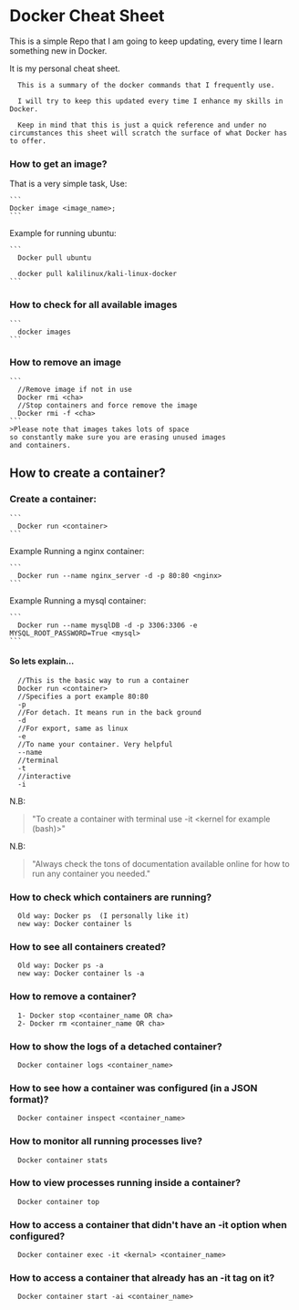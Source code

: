 # Docker Cheat Sheet

This is a simple Repo that I am going to keep updating, every time I learn something new in Docker.

It is my personal cheat sheet.

```
  This is a summary of the docker commands that I frequently use.

  I will try to keep this updated every time I enhance my skills in Docker.

  Keep in mind that this is just a quick reference and under no circumstances this sheet will scratch the surface of what Docker has to offer.
```


### How to get an image?

That is a very simple task, Use:

    ```
    Docker image <image_name>;
    ```

  Example for running ubuntu:

    ```
      Docker pull ubuntu

      docker pull kalilinux/kali-linux-docker
    ```

### How to check for all available images

    ```
      docker images
    ```

### How to remove an image

    ```
      //Remove image if not in use
      Docker rmi <cha>    
      //Stop containers and force remove the image
      Docker rmi -f <cha>
    ```
    >Please note that images takes lots of space
    so constantly make sure you are erasing unused images
    and containers.

## How to create a container?

### Create a container:

    ```
      Docker run <container>
    ```

  Example Running a nginx container:

    ```
      Docker run --name nginx_server -d -p 80:80 <nginx>
    ```

  Example Running a mysql container:

    ```
      Docker run --name mysqlDB -d -p 3306:3306 -e MYSQL_ROOT_PASSWORD=True <mysql>
    ```

#### So lets explain...
      //This is the basic way to run a container
      Docker run <container>  
      //Specifies a port example 80:80
      -p
      //For detach. It means run in the back ground
      -d
      //For export, same as linux
      -e
      //To name your container. Very helpful
      --name
      //terminal
      -t
      //interactive
      -i

N.B:
>"To create a container with terminal use -it <kernel for example (bash)>"

N.B:
>"Always check the tons of documentation available online for how to run any
      container you needed."


### How to check which containers are running?

  ```
    Old way: Docker ps  (I personally like it)
    new way: Docker container ls
  ```

### How to see all containers created?

  ```
    Old way: Docker ps -a
    new way: Docker container ls -a
  ```

### How to remove a container?

  ```
    1- Docker stop <container_name OR cha>
    2- Docker rm <container_name OR cha>
  ```

### How to show the logs of a detached container?

  ```
    Docker container logs <container_name>
  ```

### How to see how a container was configured (in a JSON format)?

  ```
    Docker container inspect <container_name>
  ```

### How to monitor all running processes live?

  ```
    Docker container stats
  ```

### How to view processes running inside a container?

  ```
    Docker container top
  ```

### How to access a container that didn't have an -it option when configured?

  ```
    Docker container exec -it <kernal> <container_name>
  ```

### How to access a container that already has an -it tag on it?

  ```
    Docker container start -ai <container_name>
  ```
